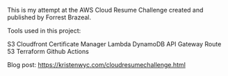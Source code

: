 This is my attempt at the AWS Cloud Resume Challenge created and published by Forrest Brazeal.

Tools used in this project:

S3 Cloudfront Certificate Manager Lambda DynamoDB API Gateway Route 53 Terraform Github Actions

Blog post: https://kristenwyc.com/cloudresumechallenge.html
